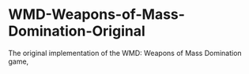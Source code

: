 # WMD-Weapons-of-Mass-Domination-Original
The original implementation of the WMD: Weapons of Mass Domination game,
